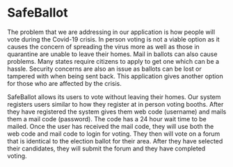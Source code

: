 # SafeBallot

The problem that we are addressing in our application is how people will vote during the Covid-19 crisis.  In person voting is not a viable option as it causes the concern of spreading the virus more as well as those in quarantine are unable to leave their homes.  Mail in ballots can also cause problems.  Many states require citizens to apply to get one which can be a hassle.  Security concerns are also an issue as ballots can be lost or tampered with when being sent back.  This application gives another option for those who are affected by the crisis.

SafeBallot allows its users to vote without leaving their homes.  Our system registers users similar to how they register at in person voting booths.  After they have registered the system gives them web code (username) and mails them a mail code (password).  The code has a 24 hour wait time to be mailed.  Once the user has received the mail code, they will use both the web code and mail code to login for voting.  They then will vote on a forum that is identical to the election ballot for their area.  After they have selected their candidates, they will submit the forum and they have completed voting.
